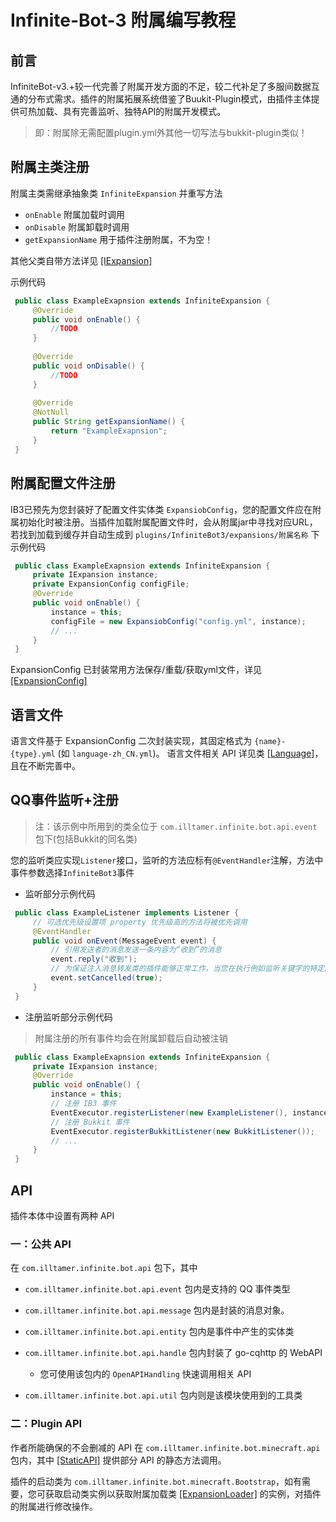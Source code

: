 # Infinite-Bot-3 附属编写教程

## 前言

InfiniteBot-v3.+较一代完善了附属开发方面的不足，较二代补足了多服间数据互通的分布式需求。插件的附属拓展系统借鉴了Buukit-Plugin模式，由插件主体提供可热加载、具有完善监听、独特API的附属开发模式。

> 即：附属除无需配置plugin.yml外其他一切写法与bukkit-plugin类似！

## 附属主类注册

附属主类需继承抽象类 `InfiniteExpansion` 并重写方法

-   `onEnable` 附属加载时调用
-   `onDisable` 附属卸载时调用
-   `getExpansionName` 用于插件注册附属，不为空！

其他父类自带方法详见 [[IExpansion]](../src/main/java/com/illtamer/infinite/bot/minecraft/api/IExpansion.java)

示例代码

```java
 public class ExampleExapnsion extends InfiniteExpansion {
     @Override
     public void onEnable() {
         //TODO
     }
 
     @Override
     public void onDisable() {
         //TODO
     }
 
     @Override
     @NotNull
     public String getExpansionName() {
         return "ExampleExapnsion";
     }
 }
```

## 附属配置文件注册

IB3已预先为您封装好了配置文件实体类 `ExpansiobConfig`，您的配置文件应在附属初始化时被注册。当插件加载附属配置文件时，会从附属jar中寻找对应URL，若找到加载到缓存并自动生成到 `plugins/InfiniteBot3/expansions/附属名称` 下 示例代码

```java
 public class ExampleExapnsion extends InfiniteExpansion {
     private IExpansion instance;
     private ExpansionConfig configFile;
     @Override
     public void onEnable() {
         instance = this;
         configFile = new ExpansiobConfig("config.yml", instance);
         // ...
     }
 }
```

ExpansionConfig 已封装常用方法保存/重载/获取yml文件，详见 [[ExpansionConfig]](../src/main/java/com/illtamer/infinite/bot/minecraft/expansion/ExpansionConfig.java)

## 语言文件

语言文件基于 ExpansionConfig 二次封装实现，其固定格式为 `{name}-{type}.yml` (如 `language-zh_CN.yml`)。
语言文件相关 API 详见类 [[Language]](../src/main/java/com/illtamer/infinite/bot/minecraft/expansion/Language.java)，且在不断完善中。

## QQ事件监听+注册

> 注：该示例中所用到的类全位于 `com.illtamer.infinite.bot.api.event` 包下(包括Bukkit的同名类)

您的监听类应实现`Listener`接口，监听的方法应标有`@EventHandler`注解，方法中事件参数选择`InfiniteBot3`事件

-   监听部分示例代码

```java
 public class ExampleListener implements Listener {
     // 可选优先级设置项 property 优先级高的方法将被优先调用
     @EventHandler
     public void onEvent(MessageEvent event) {
         // 引用发送者的消息发送一条内容为“收到”的消息
         event.reply("收到");
         // 为保证注入消息转发类的插件能够正常工作，当您在执行例如监听关键字的特定回复操作后，请务必取消时间避免消息被转发
         event.setCancelled(true);
     }
 }
```

-   注册监听部分示例代码

> 附属注册的所有事件均会在附属卸载后自动被注销

```java
 public class ExampleExapnsion extends InfiniteExpansion {
     private IExpansion instance;
     @Override
     public void onEnable() {
         instance = this;
         // 注册 IB3 事件
         EventExecutor.registerListener(new ExampleListener(), instance);
         // 注册 Bukkit 事件
         EventExecutor.registerBukkitListener(new BukkitListener());
         // ...
     }
 }
```

## API

插件本体中设置有两种 API

### 一：公共 API

在 `com.illtamer.infinite.bot.api` 包下，其中

-   `com.illtamer.infinite.bot.api.event` 包内是支持的 QQ 事件类型

-   `com.illtamer.infinite.bot.api.message` 包内是封装的消息对象。

-   `com.illtamer.infinite.bot.api.entity` 包内是事件中产生的实体类

-   `com.illtamer.infinite.bot.api.handle` 包内封装了 go-cqhttp 的 WebAPI

    -   您可使用该包内的 `OpenAPIHandling` 快速调用相关 API

-   `com.illtamer.infinite.bot.api.util` 包内则是该模块使用到的工具类

### 二：Plugin API

作者所能确保的不会删减的 API 在 `com.illtamer.infinite.bot.minecraft.api` 包内，其中 [[StaticAPI]](../src/main/java/com/illtamer/infinite/bot/minecraft/api/StaticAPI.java) 提供部分 API 的静态方法调用。

插件的启动类为 `com.illtamer.infinite.bot.minecraft.Bootstrap`，如有需要，您可获取启动类实例以获取附属加载类 [[ExpansionLoader]](../src/main/java/com/illtamer/infinite/bot/minecraft/expansion/ExpansionLoader.java) 的实例，对插件的附属进行修改操作。